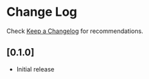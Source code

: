 # Change Log

Check [Keep a Changelog](http://keepachangelog.com/) for recommendations.

## [0.1.0]

- Initial release